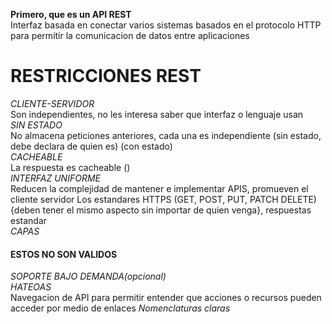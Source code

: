 **Primero, que es un API REST**  
Interfaz basada en conectar varios sistemas basados en el protocolo HTTP para permitir la comunicacion de datos entre aplicaciones
#   RESTRICCIONES REST

*CLIENTE-SERVIDOR*  
Son independientes, no les interesa saber que interfaz o lenguaje usan  
*SIN ESTADO*  
No almacena peticiones anteriores, cada una es independiente (sin estado, debe declara de quien es)
(con estado)  
*CACHEABLE*  
La respuesta es cacheable ()  
*INTERFAZ UNIFORME*  
Reducen la complejidad de mantener e implementar APIS, promueven el cliente servidor
Los estandares HTTPS (GET, POST, PUT, PATCH DELETE) {deben tener el mismo aspecto sin importar
de quien venga}, respuestas estandar  
*CAPAS*  


#### ESTOS NO SON VALIDOS
*SOPORTE BAJO DEMANDA(opcional)*   
*HATEOAS*  
Navegacion de API para permitir entender que acciones o recursos pueden acceder por medio de enlaces
*Nomenclaturas claras*  